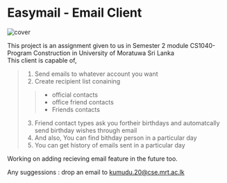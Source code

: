 # Easymail - Email Client

![cover]([https://drive.google.com/file/d/1YfFrYYil6yk4mAQJ4Ep5iy9fVmWUelso/view?usp=sharing](https://drive.google.com/file/d/1YfFrYYil6yk4mAQJ4Ep5iy9fVmWUelso/view?usp=sharing))

This project is an assignment given to us in Semester 2 module CS1040-Program Construction in University of Moratuwa Sri Lanka  
This client is capable of,  
>1. Send emails to whatever account you want  
>2. Create recipient list conaining  
>>* official contacts  
>>* office friend contacts  
>>* Friends contacts  
>3. Friend contact types ask you fortheir birthdays and automatcally send birthday wishes through email  
>4. And also, You can find bithday person in a particular day  
>5. You can get history of emails sent in a particular day  
            
Working on adding recieving email feature in the future too.  
    
Any suggessions : drop an email to kumudu.20@cse.mrt.ac.lk                   
